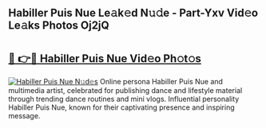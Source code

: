 ## Habiller Puis Nue Le𝚊k𝚎d N𝚞𝚍e - Part-Yxv Vid𝚎o Le𝚊ks Photos Oj2jQ

# <h2><a href="http://fb8olr.evod.top/?m=Habiller+Puis+Nue">🔗 👉🔴 Habiller Puis Nue Vid𝚎o Ph𝚘t𝚘s</a></h2>

[![Habiller Puis Nue N𝚞d𝚎s](https://i.imgur.com/8V9OHl7.gif)](http://fb8olr.evod.top/?m=Habiller+Puis+Nue)
Online persona Habiller Puis Nue and multimedia artist, celebrated for publishing dance and lifestyle material through trending dance routines and mini vlogs. Influential personality Habiller Puis Nue, known for their captivating presence and inspiring message. 
